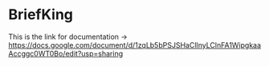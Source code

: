 # BriefKing

This is the link for documentation -> https://docs.google.com/document/d/1zqLb5bPSJSHaClInyLClnFA1WipgkaaAccggc0WT0Bo/edit?usp=sharing
